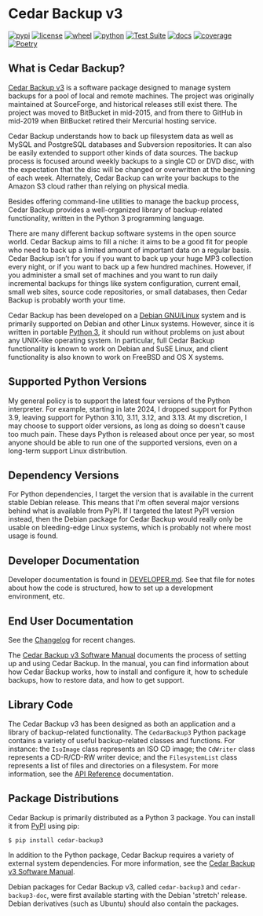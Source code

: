 # Cedar Backup v3

[![pypi](https://img.shields.io/pypi/v/cedar-backup3.svg)](https://pypi.org/project/cedar-backup3/)
[![license](https://img.shields.io/pypi/l/cedar-backup3.svg)](https://github.com/pronovic/cedar-backup3/blob/main/LICENSE)
[![wheel](https://img.shields.io/pypi/wheel/cedar-backup3.svg)](https://pypi.org/project/cedar-backup3/)
[![python](https://img.shields.io/pypi/pyversions/cedar-backup3.svg)](https://pypi.org/project/cedar-backup3/)
[![Test Suite](https://github.com/pronovic/cedar-backup3/workflows/Test%20Suite/badge.svg)](https://github.com/pronovic/cedar-backup3/actions?query=workflow%3A%22Test+Suite%22)
[![docs](https://readthedocs.org/projects/cedar-backup3/badge/?version=stable&style=flat)](https://cedar-backup3.readthedocs.io/en/stable/)
[![coverage](https://coveralls.io/repos/github/pronovic/cedar-backup3/badge.svg?branch=main)](https://coveralls.io/github/pronovic/cedar-backup3?branch=main)
[![Poetry](https://img.shields.io/endpoint?url=https://python-poetry.org/badge/v0.json)](https://python-poetry.org/)

## What is Cedar Backup?

[Cedar Backup v3](https://pypi.org/project/cedar-backup3/) is a software
package designed to manage system backups for a pool of local and remote
machines. The project was originally maintained at SourceForge, and historical
releases still exist there. The project was moved to BitBucket in mid-2015, and
from there to GitHub in mid-2019 when BitBucket retired their Mercurial hosting
service.

Cedar Backup understands how to back up filesystem data as well as MySQL and
PostgreSQL databases and Subversion repositories. It can also be easily extended 
to support other kinds of data sources.  The backup process is focused around 
weekly backups to a single CD or DVD disc, with the expectation that the disc 
will be changed or overwritten at the beginning of each week. Alternately, 
Cedar Backup can write your backups to the Amazon S3 cloud rather than relying 
on physical media.

Besides offering command-line utilities to manage the backup process, Cedar
Backup provides a well-organized library of backup-related functionality,
written in the Python 3 programming language.

There are many different backup software systems in the open source world.
Cedar Backup aims to fill a niche: it aims to be a good fit for people who need
to back up a limited amount of important data on a regular basis. Cedar Backup
isn’t for you if you want to back up your huge MP3 collection every night, or
if you want to back up a few hundred machines.  However, if you administer a
small set of machines and you want to run daily incremental backups for things
like system configuration, current email, small web sites, source code
repositories, or small databases, then Cedar Backup is probably worth your
time.

Cedar Backup has been developed on a [Debian GNU/Linux](http://www.debian.org/) system 
and is primarily supported on Debian and other Linux systems.  However, since it is written 
in portable [Python 3](http://www.python.org), it should run without problems on
just about any UNIX-like operating system. In particular, full Cedar
Backup functionality is known to work on Debian and SuSE Linux, and client 
functionality is also known to work on FreeBSD and OS X systems.

## Supported Python Versions

My general policy is to support the latest four versions of the Python
interpreter.  For example, starting in late 2024, I dropped support for Python
3.9, leaving support for Python 3.10, 3.11, 3.12, and 3.13.  At my discretion, I
may choose to support older versions, as long as doing so doesn't cause too
much pain.  These days Python is released about once per year, so most anyone
should be able to run one of the supported versions, even on a long-term
support Linux distribution.

## Dependency Versions

For Python dependencies, I target the version that is available in the current
stable Debian release.  This means that I'm often several major versions behind
what is available from PyPI.  If I targeted the latest PyPI version instead,
then the Debian package for Cedar Backup would really only be usable on
bleeding-edge Linux systems, which is probably not where most usage is found.

## Developer Documentation

Developer documentation is found in [DEVELOPER.md](DEVELOPER.md).  See that
file for notes about how the code is structured, how to set up a development
environment, etc.

## End User Documentation

See the [Changelog](https://github.com/pronovic/cedar-backup3/blob/main/Changelog) for
recent changes.

The [Cedar Backup v3 Software Manual](https://cedar-backup3.readthedocs.io/en/stable/manual/index.html) documents 
the process of setting up and using Cedar Backup.  In the manual, you can find
information about how Cedar Backup works, how to install and configure it, how
to schedule backups, how to restore data, and how to get support.

## Library Code

The Cedar Backup v3 has been designed as both an application and a
library of backup-related functionality.  The `CedarBackup3` Python 
package contains a variety of useful backup-related classes and functions.  For
instance: the `IsoImage` class represents an ISO CD image;
the `CdWriter` class represents a CD-R/CD-RW writer device; and the
`FilesystemList` class represents a list of files and directories on a
filesystem.  For more information, see 
the [API Reference](https://cedar-backup3.readthedocs.io/en/stable/autoapi/index.html) documentation.

## Package Distributions

Cedar Backup is primarily distributed as a Python 3 package.  You can install
it from [PyPI](https://pypi.org/project/cedar-backup3/) using pip:

```
$ pip install cedar-backup3
```

In addition to the Python package, Cedar Backup requires a variety of external 
system dependencies.  For more information, see 
the [Cedar Backup v3 Software Manual](https://cedar-backup3.readthedocs.io/en/stable/manual/install.html#installing-the-python-package).
    
Debian packages for Cedar Backup v3, called `cedar-backup3` and
`cedar-backup3-doc`, were first available starting with the Debian 'stretch'
release.  Debian derivatives (such as Ubuntu) should also contain the packages.

